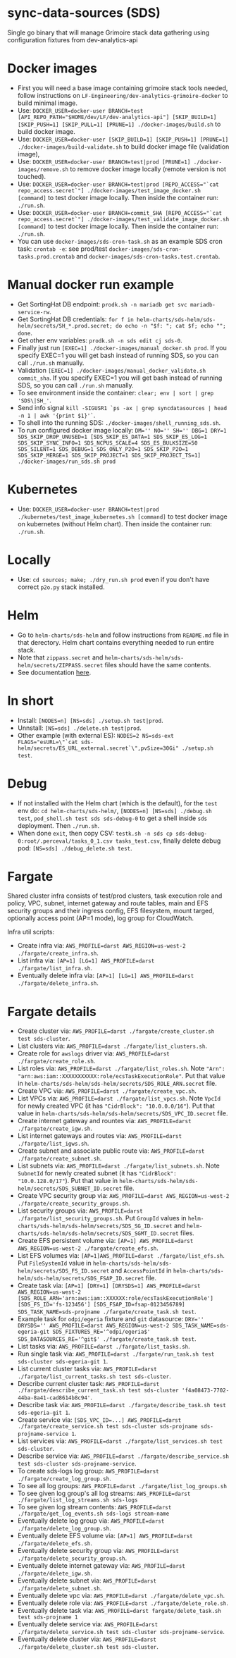 # sync-data-sources (SDS)

Single go binary that will manage Grimoire stack data gathering using configuration fixtures from dev-analytics-api


# Docker images

- First you will need a base image containing grimoire stack tools needed, follow instructions on `LF-Engineering/dev-analytics-grimoire-docker` to build minimal image.
- Use: `DOCKER_USER=docker-user BRANCH=test [API_REPO_PATH="$HOME/dev/LF/dev-analytics-api"] [SKIP_BUILD=1] [SKIP_PUSH=1] [SKIP_PULL=1] [PRUNE=1] ./docker-images/build.sh` to build docker image.
- Use: `DOCKER_USER=docker-user [SKIP_BUILD=1] [SKIP_PUSH=1] [PRUNE=1] ./docker-images/build-validate.sh` to build docker image file (validation image),
- Use: `DOCKER_USER=docker-user BRANCH=test|prod [PRUNE=1] ./docker-images/remove.sh` to remove docker image locally (remote version is not touched).
- Use: `` DOCKER_USER=docker-user BRANCH=test|prod [REPO_ACCESS="`cat repo_access.secret`"] ./docker-images/test_image_docker.sh [command] `` to test docker image locally. Then inside the container run: `./run.sh`.
- Use: `` DOCKER_USER=docker-user BRANCH=commit_SHA [REPO_ACCESS="`cat repo_access.secret`"] ./docker-images/test_validate_image_docker.sh [command] `` to test docker image locally. Then inside the container run: `./run.sh`.
- You can use `docker-images/sds-cron-task.sh` as an example SDS cron task: `crontab -e`: see prod/test `docker-images/sds-cron-tasks.prod.crontab` and `docker-images/sds-cron-tasks.test.crontab`.


# Manual docker run example

- Get SortingHat DB endpoint: `prodk.sh -n mariadb get svc mariadb-service-rw`.
- Get SortingHat DB credentials: `for f in helm-charts/sds-helm/sds-helm/secrets/SH_*.prod.secret; do echo -n "$f: "; cat $f; echo ""; done`.
- Get other env variables: `prodk.sh -n sds edit cj sds-0`.
- Finally just run `[EXEC=1] ./docker-images/manual_docker.sh prod`. If you specify EXEC=1 you will get bash instead of running SDS, so you can call `./run.sh` manually.
- Validation `[EXEC=1] ./docker-images/manual_docker_validate.sh commit_sha`. If you specify EXEC=1 you will get bash instead of running SDS, so you can call `./run.sh` manually.
- To see environment inside the container: `clear; env | sort | grep 'SDS\|SH_'`.
- Send info signal `` kill -SIGUSR1 `ps -ax | grep syncdatasources | head -n 1 | awk '{print $1}'` ``.
- To shell into the running SDS: `./docker-images/shell_running_sds.sh`.
- To run configured docker image locally: `DM='' NO='' SH='' DBG=1 DRY=1 SDS_SKIP_DROP_UNUSED=1 [SDS_SKIP_ES_DATA=1 SDS_SKIP_ES_LOG=1 SDS_SKIP_SYNC_INFO=1 SDS_NCPUS_SCALE=4 SDS_ES_BULKSIZE=50 SDS_SILENT=1 SDS_DEBUG=1 SDS_ONLY_P2O=1 SDS_SKIP_P2O=1 SDS_SKIP_MERGE=1 SDS_SKIP_PROJECT=1 SDS_SKIP_PROJECT_TS=1] ./docker-images/run_sds.sh prod`


# Kubernetes

- Use: `DOCKER_USER=docker-user BRANCH=test|prod ./kubernetes/test_image_kubernetes.sh [command]` to test docker image on kubernetes (without Helm chart). Then inside the container run: `./run.sh`.


# Locally

- Use: `cd sources; make; ./dry_run.sh prod` even if you don't have correct `p2o.py` stack installed.


# Helm

- Go to `helm-charts/sds-helm` and follow instructions from `README.md` file in that derectory. Helm chart contains everything needed to run entire stack.
- Note that `zippass.secret` and `helm-charts/sds-helm/sds-helm/secrets/ZIPPASS.secret` files should have the same contents.
- See documentation [here](https://github.com/LF-Engineering/sync-data-sources/blob/master/helm-charts/sds-helm/README.md).


# In short

- Install: `[NODES=n] [NS=sds] ./setup.sh test|prod`.
- Unnstall: `[NS=sds] ./delete.sh test|prod`.
- Other example (with external ES): `` NODES=2 NS=sds-ext FLAGS="esURL=\"`cat sds-helm/secrets/ES_URL_external.secret`\",pvSize=30Gi" ./setup.sh test ``.


# Debug

- If not installed with the Helm chart (which is the default), for the `test` env do: `cd helm-charts/sds-helm/`, `[NODES=n] [NS=sds] ./debug.sh test`, `pod_shell.sh test sds sds-debug-0` to get a shell inside `sds` deployment. Then `./run.sh`.
- When done `exit`, then copy CSV: `testk.sh -n sds cp sds-debug-0:root/.perceval/tasks_0_1.csv tasks_test.csv`, finally delete debug pod: `[NS=sds] ./debug_delete.sh test`.


# Fargate

Shared cluster infra consists of test/prod clusters, task execution role and policy, VPC, subnet, internet gateway and route tables, main and EFS security groups and their ingress config, EFS filesystem, mount targed, optionally access point (AP=1 mode), log group for CloudWatch.

Infra util scripts:

- Create infra via: `AWS_PROFILE=darst AWS_REGION=us-west-2 ./fargate/create_infra.sh`.
- List infra via: `[AP=1] [LG=1] AWS_PROFILE=darst ./fargate/list_infra.sh`.
- Eventually delete infra via: `[AP=1] [LG=1] AWS_PROFILE=darst ./fargate/delete_infra.sh`.


# Fargate details

- Create cluster via: `AWS_PROFILE=darst ./fargate/create_cluster.sh test sds-cluster`.
- List clusters via: `AWS_PROFILE=darst ./fargate/list_clusters.sh`.
- Create role for `awslogs` driver via: `AWS_PROFILE=darst ./fargate/create_role.sh`.
- List roles via: `AWS_PROFILE=darst ./fargate/list_roles.sh`. Note `"Arn": "arn:aws:iam::XXXXXXXXXXX:role/ecsTaskExecutionRole"`. Put that value in `helm-charts/sds-helm/sds-helm/secrets/SDS_ROLE_ARN.secret` file.
- Create VPC via: `AWS_PROFILE=darst ./fargate/create_vpc.sh`.
- List VPCs via: `AWS_PROFILE=darst ./fargate/list_vpcs.sh`. Note `VpcId` for newly created VPC (it has `"CidrBlock": "10.0.0.0/16"`). Put that value in `helm-charts/sds-helm/sds-helm/secrets/SDS_VPC_ID.secret` file.
- Create internet gateway and rountes via: `AWS_PROFILE=darst ./fargate/create_igw.sh`.
- List internet gateways and routes via: `AWS_PROFILE=darst ./fargate/list_igws.sh`.
- Create subnet and associate public route via: `AWS_PROFILE=darst ./fargate/create_subnet.sh`.
- List subnets via: `AWS_PROFILE=darst ./fargate/list_subnets.sh`. Note `SubnetId` for newly created subnet (it has `"CidrBlock": "10.0.128.0/17"`). Put that value in `helm-charts/sds-helm/sds-helm/secrets/SDS_SUBNET_ID.secret` file.
- Create VPC security group via: `AWS_PROFILE=darst AWS_REGION=us-west-2 ./fargate/create_security_groups.sh`.
- List security groups via: `AWS_PROFILE=darst ./fargate/list_security_groups.sh`. Put `GroupId` values in `helm-charts/sds-helm/sds-helm/secrets/SDS_SG_ID.secret` and `helm-charts/sds-helm/sds-helm/secrets/SDS_SGMT_ID.secret` files.
- Create EFS persistent volume via: `[AP=1] AWS_PROFILE=darst AWS_REGION=us-west-2 ./fargate/create_efs.sh`.
- List EFS volumes via: `[AP=1]AWS_PROFILE=darst ./fargate/list_efs.sh`. Put `FileSystemId` value in `helm-charts/sds-helm/sds-helm/secrets/SDS_FS_ID.secret` and `AccessPointId` in `helm-charts/sds-helm/sds-helm/secrets/SDS_FSAP_ID.secret` file.
- Create task via: `[AP=1] [DRY=1] [DRYSDS=1] AWS_PROFILE=darst AWS_REGION=us-west-2 [SDS_ROLE_ARN='arn:aws:iam::XXXXXX:role/ecsTaskExecutionRole'] [SDS_FS_ID='fs-123456'] [SDS_FSAP_ID=fsap-0123456789] SDS_TASK_NAME=sds-projname ./fargate/create_task.sh test`.
- Example task for `odpi/egeria` fixture and `git` datasource: `DRY='' DRYSDS='' AWS_PROFILE=darst AWS_REGION=us-west-2 SDS_TASK_NAME=sds-egeria-git SDS_FIXTURES_RE='^odpi/egeria$' SDS_DATASOURCES_RE='^git$' ./fargate/create_task.sh test`.
- List tasks via: `AWS_PROFILE=darst ./fargate/list_tasks.sh`.
- Run single task via: `AWS_PROFILE=darst ./fargate/run_task.sh test sds-cluster sds-egeria-git 1`.
- List current cluster tasks via: `AWS_PROFILE=darst ./fargate/list_current_tasks.sh test sds-cluster`.
- Describe current cluster task: `AWS_PROFILE=darst ./fargate/describe_current_task.sh test sds-cluster 'f4a08473-7702-44ba-8a41-cad8614b8c94'`.
- Describe task via: `AWS_PROFILE=darst ./fargate/describe_task.sh test sds-egeria-git 1`.
- Create service via: `[SDS_VPC_ID=...] AWS_PROFILE=darst ./fargate/create_service.sh test sds-cluster sds-projname sds-projname-service 1`.
- List services via: `AWS_PROFILE=darst ./fargate/list_services.sh test sds-cluster`.
- Describe service via: `AWS_PROFILE=darst ./fargate/describe_service.sh test sds-cluster sds-projname-service`.
- To create sds-logs log group: `AWS_PROFILE=darst ./fargate/create_log_group.sh`.
- To see all log groups: `AWS_PROFILE=darst ./fargate/list_log_groups.sh`
- To see given log group's all log streams: `AWS_PROFILE=darst ./fargate/list_log_streams.sh sds-logs`
- To see given log stream contents: `AWS_PROFILE=darst ./fargate/get_log_events.sh sds-logs stream-name`
- Eventually delete log group via: `AWS_PROFILE=darst ./fargate/delete_log_group.sh`.
- Eventually delete EFS volume via: `[AP=1] AWS_PROFILE=darst ./fargate/delete_efs.sh`.
- Eventually delete security group via: `AWS_PROFILE=darst ./fargate/delete_security_group.sh`.
- Eventually delete internet gateway via: `AWS_PROFILE=darst ./fargate/delete_igw.sh`.
- Eventually delete subnet via: `AWS_PROFILE=darst ./fargate/delete_subnet.sh`.
- Eventually delete vpc via: `AWS_PROFILE=darst ./fargate/delete_vpc.sh`.
- Eventually delete role via: `AWS_PROFILE=darst ./fargate/delete_role.sh`.
- Eventually delete task via: `AWS_PROFILE=darst fargate/delete_task.sh test sds-projname 1`
- Eventually delete service via: `AWS_PROFILE=darst ./fargate/delete_service.sh test sds-cluster sds-projname-service`.
- Eventually delete cluster via: `AWS_PROFILE=darst ./fargate/delete_cluster.sh test sds-cluster`.
